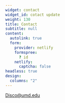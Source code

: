 ```yaml
---
widget: contact
widget_id: cotact update
weight: 130
title: Contact
subtitle: null
content:
  autolink: true
  form:
    provider: netlify
    formspree:
      ? id
    netlify:
      captcha: false
headless: true
design:
  columns: "2"
---
```

Disco@umd.edu